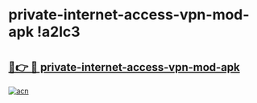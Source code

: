 # private-internet-access-vpn-mod-apk !a2lc3

# <h2><a href="https://usbeeg.esa.edu.pl?title=private-internet-access-vpn-mod-apk&ref=a2lc3">🔗👉 🔴 private-internet-access-vpn-mod-apk</a></h2>

[![acn](https://github.com/user-attachments/assets/0f9c940e-d8b0-45ae-aac7-cd30a18b3e1c)](https://usbeeg.esa.edu.pl?title=private-internet-access-vpn-mod-apk&ref=a2lc3)

